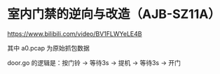 # 室内门禁的逆向与改造（AJB-SZ11A）

https://www.bilibili.com/video/BV1FLWYeLE4B

其中 a0.pcap 为原始抓包数据

door.go 的逻辑是：按门铃 -> 等待3s -> 提机 -> 等待3s -> 开门
